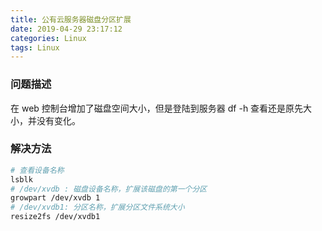 ```yaml
---
title: 公有云服务器磁盘分区扩展
date: 2019-04-29 23:17:12
categories: Linux
tags: Linux
---
```


### 问题描述
在 web 控制台增加了磁盘空间大小，但是登陆到服务器 df -h 查看还是原先大小，并没有变化。
### 解决方法
```bash
# 查看设备名称
lsblk
# /dev/xvdb : 磁盘设备名称，扩展该磁盘的第一个分区
growpart /dev/xvdb 1
# /dev/xvdb1: 分区名称，扩展分区文件系统大小
resize2fs /dev/xvdb1
```

